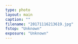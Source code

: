 ```yaml
---
type: photo
layout: main
caption: ""
filename: "20171116213619.jpg"
fstop: "Unknown"
exposure: "Unknown"
---
```

